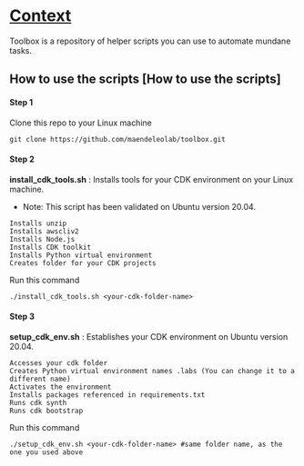 # [Context](#Context)
Toolbox is a repository of helper scripts you can use to automate mundane tasks.

## How to use the scripts [How to use the scripts]
#### Step 1

Clone this repo to your Linux machine
```
git clone https://github.com/maendeleolab/toolbox.git
```

#### Step 2

**install_cdk_tools.sh** : Installs tools for your CDK environment on your Linux machine.

- Note: This script has been validated on Ubuntu version 20.04.

```
Installs unzip
Installs awscliv2
Installs Node.js
Installs CDK toolkit
Installs Python virtual environment
Creates folder for your CDK projects
```
Run this command
```
./install_cdk_tools.sh <your-cdk-folder-name>
```

#### Step 3 

**setup_cdk_env.sh** : Establishes your CDK environment on Ubuntu version 20.04.

```
Accesses your cdk folder 
Creates Python virtual environment names .labs (You can change it to a different name)
Activates the environment
Installs packages referenced in requirements.txt
Runs cdk synth
Runs cdk bootstrap
```
Run this command
```
./setup_cdk_env.sh <your-cdk-folder-name> #same folder name, as the one you used above
```
